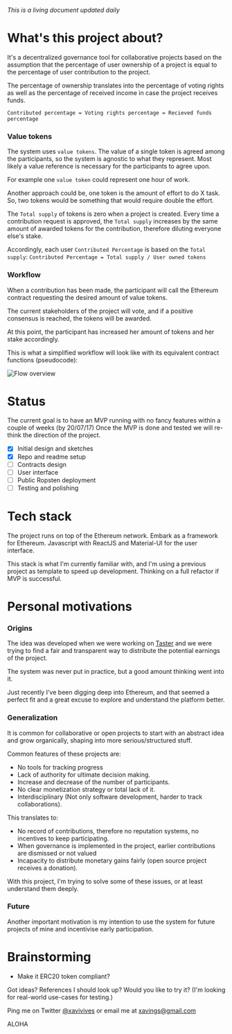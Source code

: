 _This is a living document updated daily_

# What's this project about?
It's a decentralized governance tool for collaborative projects based on the assumption that the percentage of user ownership of a project is equal to the percentage of user contribution to the project.

The percentage of ownership translates into the percentage of voting rights as well as the percentage of received income in case the project receives funds.

`Contributed percentage = Voting rights percentage = Recieved funds percentage`

### Value tokens
The system uses `value tokens`. The value of a single token is agreed among the participants, so the system is agnostic to what they represent. Most likely a value reference is necessary for the participants to agree upon.

For example one `value token` could represent one hour of work.

Another approach could be, one token is the amount of effort to do X task. So, two tokens would be something that would require double the effort.

The `Total supply` of tokens is zero when a project is created. Every time a contribution request is approved, the `Total supply` increases by the same amount of awarded tokens for the contribution, therefore diluting everyone else's stake.

Accordingly, each user `Contributed Percentage` is based on the `Total supply`:
`Contributed Percentage = Total supply / User owned tokens`

### Workflow
When a contribution has been made, the participant will call the Ethereum contract requesting the desired amount of value tokens.

The current stakeholders of the project will vote, and if a positive consensus is reached, the tokens will be awarded.

At this point, the participant has increased her amount of tokens and her stake accordingly.

This is what a simplified workflow will look like with its equivalent contract functions (pseudocode):

![Flow overview](http://i.imgur.com/UMVgxGY.png)

# Status
The current goal is to have an MVP running with no fancy features within a couple of weeks (by 20/07/17) Once the MVP is done and tested we will re-think the direction of the project.

- [x] Initial design and sketches
- [x] Repo and readme setup 
- [ ] Contracts design
- [ ] User interface
- [ ] Public Ropsten deployment
- [ ] Testing and polishing

# Tech stack
The project runs on top of the Ethereum network.
Embark as a framework for Ethereum.
Javascript with ReactJS and Material-UI for the user interface.

This stack is what I'm currently familiar with, and I'm using a previous project as template to speed up development. Thinking on a full refactor if MVP is successful.

# Personal motivations 

### Origins
The idea was developed when we were working on [Taster](http://random-happiness.com/taster) and we were trying to find a fair and transparent way to distribute the potential earnings of the project.

The system was never put in practice, but a good amount thinking went into it.

Just recently I've been digging deep into Ethereum, and that seemed a perfect fit and a great excuse to explore and understand the platform better.

### Generalization
It is common for collaborative or open projects to start with an abstract idea and grow organically, shaping into more serious/structured stuff.

Common features of these projects are:
- No tools for tracking progress
- Lack of authority for ultimate decision making.
- Increase and decrease of the number of participants.
- No clear monetization strategy or total lack of it.
- Interdisciplinary  (Not only software development, harder to track collaborations).

This translates to:
- No record of contributions, therefore no reputation systems, no incentives to keep participating.
- When governance is implemented in the project, earlier contributions are dismissed or not valued 
- Incapacity to distribute monetary gains fairly (open source project receives a donation).

With this project, I'm trying to solve some of these issues, or at least understand them deeply.

### Future
Another important motivation is my intention to use the system for future projects of mine and incentivise early participation.

# Brainstorming
- Make it ERC20 token compliant?

Got ideas? References I should look up?
Would you like to try it? (I'm looking for real-world use-cases for testing.)

Ping me on Twitter [@xavivives](https://twitter.com/xavivives)  or email me at xavings@gmail.com


ALOHA